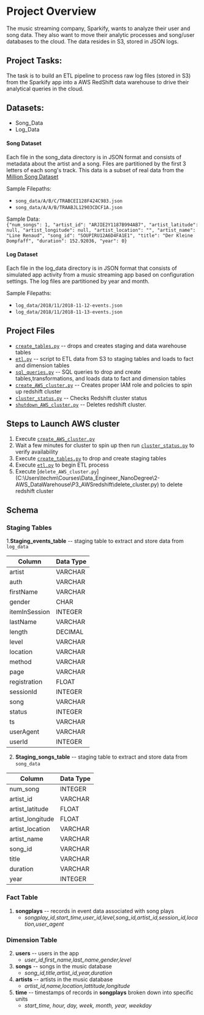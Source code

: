 # Project Overview
The music streaming company, Sparkify, wants to analyze their user and song data. They also want to move their analytic processes and song/user databases to the cloud. The data resides in S3, stored in JSON logs. 

## Project Tasks: 
The task is to build an ETL pipeline to process raw log files (stored in S3) from the Sparkify app into a AWS RedShift data warehouse to drive their analytical queries in the cloud. 


## Datasets:
* Song_Data
* Log_Data

#### Song Dataset
Each file in the song_data directory is in JSON format and consists of metadata about the artist and a song. Files are partitioned by the first 3 letters of each song's track.
This data is a subset of real data from the [Million Song Dataset](https://labrosa.ee.columbia.edu/millionsong/) <br>

Sample Filepaths: 
  * `song_data/A/B/C/TRABCEI128F424C983.json`
  * `song_data/A/A/B/TRAABJL12903CDCF1A.json`
           
Sample Data:<br>
`{"num_songs": 1, "artist_id": "ARJIE2Y1187B994AB7", "artist_latitude": null, "artist_longitude": null, "artist_location": "", "artist_name": "Line Renaud", "song_id": "SOUPIRU12A6D4FA1E1", "title": "Der Kleine Dompfaff", "duration": 152.92036, "year": 0}`

#### Log Dataset 
Each file in the log_data directory is in JSON format that consists of simulated app activity from a music streaming app based on configuration settings. The log files are partitioned by year and month. 

Sample Filepaths: 
* `log_data/2018/11/2018-11-12-events.json`
* `log_data/2018/11/2018-11-13-events.json`

## Project Files
* [`create_tables.py`](C:\Users\techm\Courses\Data_Engineer_NanoDegree\2-AWS_DataWarehouse\P3_AWSredshift\create_tables.py) -- drops and creates staging and data warehouse tables
* [`etl.py`](C:\Users\techm\Courses\Data_Engineer_NanoDegree\2-AWS_DataWarehouse\P3_AWSredshift\etl.py) -- script to ETL data from S3 to staging tables and loads to fact and dimension tables
* [`sql_queries.py`](C:\Users\techm\Courses\Data_Engineer_NanoDegree\2-AWS_DataWarehouse\P3_AWSredshift\sql_queries.py) -- SQL queries to drop and create tables,transformations, and loads data to fact and dimension tables  
* [`create_AWS_cluster.py`](C:\Users\techm\Courses\Data_Engineer_NanoDegree\2-AWS_DataWarehouse\P3_AWSredshift\create_AWS_cluster.py) -- Creates proper IAM role and policies to spin up redshift cluster 
* [`cluster_status.py`](C:\Users\techm\Courses\Data_Engineer_NanoDegree\2-AWS_DataWarehouse\P3_AWSredshift\cluster_status.py) -- Checks Redshift cluster status
* [`shutdown_AWS_cluster.py`](C:\Users\techm\Courses\Data_Engineer_NanoDegree\2-AWS_DataWarehouse\P3_AWSredshift\delete_cluster.py) -- Deletes redshift cluster.
        
## Steps to Launch AWS cluster
1. Execute [`create_AWS_cluster.py`](C:\Users\techm\Courses\Data_Engineer_NanoDegree\2-AWS_DataWarehouse\P3_AWSredshift\create_AWS_cluster.py)
2. Wait a few minutes for cluster to spin up then run [`cluster_status.py`](C:\Users\techm\Courses\Data_Engineer_NanoDegree\2-AWS_DataWarehouse\P3_AWSredshift\cluster_status.py) to verify availability
3. Execute [`create_tables.py`](C:\Users\techm\Courses\Data_Engineer_NanoDegree\2-AWS_DataWarehouse\P3_AWSredshift\create_tables.py) to drop and create staging tables
4. Execute [`etl.py`](C:\Users\techm\Courses\Data_Engineer_NanoDegree\2-AWS_DataWarehouse\P3_AWSredshift\etl.py) to begin ETL process
5. Execute [`delete_AWS_cluster.py`] (C:\Users\techm\Courses\Data_Engineer_NanoDegree\2-AWS_DataWarehouse\P3_AWSredshift\delete_cluster.py) to delete redshift cluster 

## Schema 

### Staging Tables
1.**Staging_events_table** -- staging table to extract and store data from `log_data` <br>

| Column | Data Type | 
|-------|-------|
|artist| VARCHAR| 
| auth | VARCHAR 
| firstName | VARCHAR 
| gender | CHAR
| itemInSession | INTEGER
| lastName| VARCHAR
| length | DECIMAL
| level | VARCHAR
| location | VARCHAR
| method | VARCHAR
| page| VARCHAR
| registration | FLOAT
| sessionId | INTEGER
| song | VARCHAR
| status | INTEGER
| ts | VARCHAR
| userAgent | VARCHAR
| userId | INTEGER

2. **Staging_songs_table** -- staging table to extract and store data from `song_data`<br>

| Column | Data Type | 
|-------|-------|
| num_song | INTEGER
| artist_id | VARCHAR
| artist_latitude | FLOAT
| artist_longitude | FLOAT
| artist_location | VARCHAR
| artist_name | VARCHAR
| song_id | VARCHAR
| title | VARCHAR
| duration | VARCHAR
| year | INTEGER


### Fact Table
1. **songplays** -- records in event data associated with song plays
   - *songplay_id,start_time,user_id,level,song_id,artist_id,session_id,location,user_agent*

### Dimension Table
2. **users** -- users in the app 
    - *user_id,first_name,last_name,gender,level*
3. **songs** -- songs in the music database
    - *song_id,title,artist_id,year,duration*
4. **artists** -- artists in the music database
    - *artist_id,name,location,lattitude,longitude*
5. **time** -- timestamps of records in **songplays** broken down into specific units
    - *start_time, hour, day, week, month, year, weekday*
  

